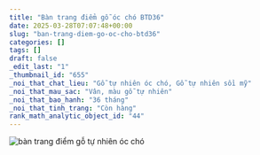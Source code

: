 ```yaml
---
title: "Bàn trang điểm gỗ óc chó BTD36"
date: 2025-03-28T07:07:48+00:00
slug: "ban-trang-diem-go-oc-cho-btd36"
categories: []
tags: []
draft: false
_edit_last: "1"
_thumbnail_id: "655"
_noi_that_chat_lieu: "Gỗ tự nhiên óc chó, Gỗ tự nhiên sồi mỹ"
_noi_that_mau_sac: "Vân, màu gỗ tự nhiên"
_noi_that_bao_hanh: "36 tháng"
_noi_that_tinh_trang: "Còn hàng"
rank_math_analytic_object_id: "44"
---
```

![bàn trang điểm gỗ tự nhiên óc chó](/img/ban-td/btd36/ban-trang-diem-go-oc-cho-btd36-8.webp)